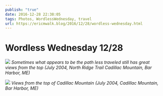 ```yaml
---
publish: "true"
date: 2016-12-28 22:38:05
tags: Photos, WordlessWednesday, travel
url: https://ericmwalk.blog/2016/12/28/wordless-wednesday.html
---
```


# Wordless Wednesday 12/28

![](https://ericmwalk.blog/uploads/2022/815c82381c.jpg)
*Sometimes what appears to be the path less traveled still has great views from the top (July 2004, North Ridge Trail Cadillac Mountain, Bar Harbor, ME)*

![](https://ericmwalk.blog/uploads/2022/ff8fcf6b14.jpg)
*Views from the top of Cadillac Mountain (July 2004, Cadillac Mountain, Bar Harbor, ME)*
